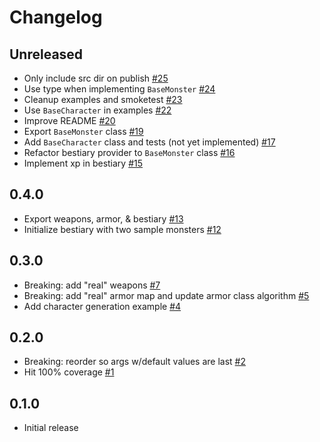 # Changelog

## Unreleased
- Only include src dir on publish [#25](https://github.com/jeromecovington/sysref-base/pull/25)
- Use type when implementing `BaseMonster` [#24](https://github.com/jeromecovington/sysref-base/pull/24)
- Cleanup examples and smoketest [#23](https://github.com/jeromecovington/sysref-base/pull/23)
- Use `BaseCharacter` in examples [#22](https://github.com/jeromecovington/sysref-base/pull/22)
- Improve README [#20](https://github.com/jeromecovington/sysref-base/pull/20)
- Export `BaseMonster` class [#19](https://github.com/jeromecovington/sysref-base/pull/19)
- Add `BaseCharacter` class and tests (not yet implemented) [#17](https://github.com/jeromecovington/sysref-base/pull/17)
- Refactor bestiary provider to `BaseMonster` class [#16](https://github.com/jeromecovington/sysref-base/pull/16)
- Implement xp in bestiary [#15](https://github.com/jeromecovington/sysref-base/pull/15)

## 0.4.0
- Export weapons, armor, & bestiary [#13](https://github.com/jeromecovington/sysref-base/pull/13)
- Initialize bestiary with two sample monsters [#12](https://github.com/jeromecovington/sysref-base/pull/12)

## 0.3.0
- Breaking: add "real" weapons [#7](https://github.com/jeromecovington/sysref-base/pull/7)
- Breaking: add "real" armor map and update armor class algorithm [#5](https://github.com/jeromecovington/sysref-base/pull/5)
- Add character generation example [#4](https://github.com/jeromecovington/sysref-base/pull/4)

## 0.2.0
- Breaking: reorder so args w/default values are last [#2](https://github.com/jeromecovington/sysref-base/pull/2)
- Hit 100% coverage [#1](https://github.com/jeromecovington/sysref-base/pull/1)

## 0.1.0
- Initial release
